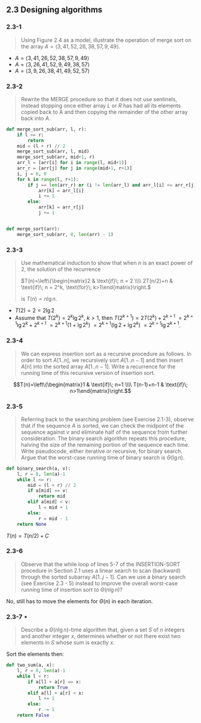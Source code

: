 ## 2.3 Designing algorithms

### 2.3-1

> Using Figure 2.4 as a model, illustrate the operation of merge sort on the array $A = \left \langle3, 41, 52, 26, 38, 57, 9, 49\right \rangle$.

* $A = \left \langle3, 41, 26, 52, 38, 57, 9, 49\right \rangle$
* $A = \left \langle3, 26, 41, 52, 9, 49, 38, 57\right \rangle$
* $A = \left \langle3, 9, 26, 38, 41, 49, 52, 57\right \rangle$

### 2.3-2

> Rewrite the MERGE procedure so that it does not use sentinels, instead stopping once either array $L$ or $R$ has had all its elements copied back to A and then copying the remainder of the other array back into $A$.

```python
def merge_sort_sub(arr, l, r):
    if l >= r:
        return
    mid = (l + r) // 2
    merge_sort_sub(arr, l, mid)
    merge_sort_sub(arr, mid+1, r)
    arr_l = [arr[i] for i in range(l, mid+1)]
    arr_r = [arr[j] for j in range(mid+1, r+1)]
    i, j = 0, 0
    for k in range(l, r+1):
        if j == len(arr_r) or (i != len(arr_l) and arr_l[i] <= arr_r[j]):
            arr[k] = arr_l[i]
            i += 1
        else:
            arr[k] = arr_r[j]
            j += 1


def merge_sort(arr):
    merge_sort_sub(arr, 0, len(arr) - 1)
```

### 2.3-3

> Use mathematical induction to show that when $n$ is an exact power of 2, the solution of the recurrence
>
> $T(n)=\left\{\begin{matrix}2 & \text{if}\; n = 2 \\\\ 2T(n/2)+n & \text{if}\; n = 2^k, \text{for}\; k>1\end{matrix}\right.$
>
> is $T(n)=n\lg n$.

* $T(2) = 2 = 2 \lg 2$
* Assume that $T(2^k)=2^k \lg 2^k$, $k > 1$, then $T(2^{k+1})=2T(2^k) + 2^{k+1}$ $=2^{k+1}\lg 2^k+2^{k+1}$ $=2^{k+1}(1 + \lg2^k)$ $=2^{k+1}(\lg2 + \lg2^k)$ $=2^{k+1}\lg2^{k+1}$.

### 2.3-4

> We can express insertion sort as a recursive procedure as follows. In order to sort $A[1..n]$, we recursively sort $A[1..n-1]$ and then insert $A[n]$ into the sorted array $A[1..n-1]$. Write a recurrence for the running time of this recursive version of insertion sort.

$$T(n)=\left\{\begin{matrix}1 & \text{if}\; n=1 \\\\ T(n-1)+n-1 & \text{if}\; n>1\end{matrix}\right.$$

### 2.3-5

> Referring back to the searching problem (see Exercise 2.1-3), observe that if the sequence $A$ is sorted, we can check the midpoint of the sequence against $v$ and eliminate half of the sequence from further consideration. The binary search algorithm repeats this procedure, halving the size of the remaining portion of the sequence each time. Write pseudocode, either iterative or recursive, for binary search. Argue that the worst-case running time of binary search is $\Theta(\lg n)$.

```python
def binary_search(a, v):
    l, r = 0, len(a)-1
    while l <= r:
        mid = (l + r) // 2
        if a[mid] == v:
            return mid
        elif a[mid] < v:
            l = mid + 1
        else:
            r = mid - 1
    return None
```

$T(n)=T(n/2)+C$

### 2.3-6

> Observe that the while loop of lines 5-7 of the INSERTION-SORT procedure in Section 2.1 uses a linear search to scan (backward) through the sorted subarray $A[1..j-1]$. Can we use a binary search (see Exercise 2.3 - 5) instead to improve the overall worst-case running time of insertion sort to $\Theta(n\lg n)$?

No, still has to move the elements for $\Theta(n)$ in each iteration.

### 2.3-7 $\star$

> Describe a $\Theta(n\lg n)$-time algorithm that, given a set $S$ of $n$ integers and another integer $x$, determines whether or not there exist two elements in $S$ whose sum is exactly $x$.

Sort the elements then:

```python
def two_sum(a, x):
    l, r = 0, len(a)-1
    while l < r:
        if a[l] + a[r] == x:
            return True
        elif a[l] + a[r] < x:
            l += 1
        else:
            r -= 1
    return False
```
